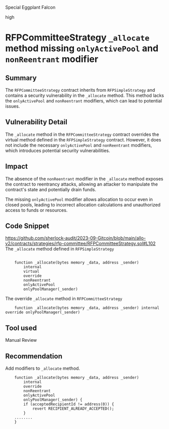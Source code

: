 Special Eggplant Falcon

high

# RFPCommitteeStrategy `_allocate` method missing `onlyActivePool` and `nonReentrant` modifier
## Summary
The `RFPCommitteeStrategy` contract inherits from `RFPSimpleStrategy` and contains a security vulnerability in the `_allocate` method. This method lacks the `onlyActivePool` and `nonReentrant` modifiers, which can lead to potential issues.

## Vulnerability Detail
The `_allocate` method in the `RFPCommitteeStrategy` contract overrides the virtual method defined in the `RFPSimpleStrategy` contract. However, it does not include the necessary `onlyActivePool` and `nonReentrant` modifiers, which introduces potential security vulnerabilities.

## Impact
The absence of the `nonReentrant` modifier in the `_allocate` method exposes the contract to reentrancy attacks, allowing an attacker to manipulate the contract's state and potentially drain funds.

The missing `onlyActivePool` modifier allows allocation to occur even in closed pools, leading to incorrect allocation calculations and unauthorized access to funds or resources.

## Code Snippet
https://github.com/sherlock-audit/2023-09-Gitcoin/blob/main/allo-v2/contracts/strategies/rfp-committee/RFPCommitteeStrategy.sol#L102
The `_allocate` method defined in `RFPSimpleStrategy`
```solidity

    function _allocate(bytes memory _data, address _sender)
        internal
        virtual
        override
        nonReentrant
        onlyActivePool
        onlyPoolManager(_sender)
```
The override `_allocate` method in `RFPCommitteeStrategy`
```solidity
    function _allocate(bytes memory _data, address _sender) internal override onlyPoolManager(_sender) 
```

## Tool used

Manual Review

## Recommendation
Add modifiers to `_allocate` method.
```solidity
    function _allocate(bytes memory _data, address _sender) 
        internal
        override
        nonReentrant
        onlyActivePool
        onlyPoolManager(_sender) {
        if (acceptedRecipientId != address(0)) {
            revert RECIPIENT_ALREADY_ACCEPTED();
        }
    ........
    }
```